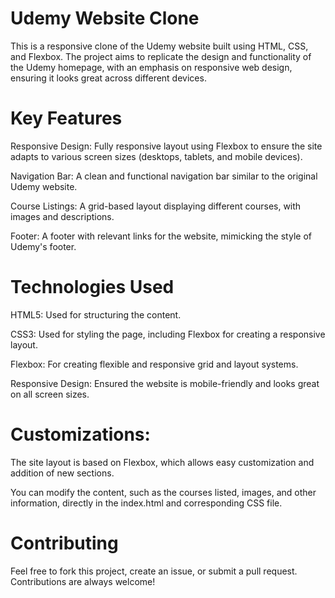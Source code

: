 # Udemy Website Clone
This is a responsive clone of the Udemy website built using HTML, CSS, and Flexbox. The project aims to replicate the design and functionality of the Udemy homepage, with an emphasis on responsive web design, ensuring it looks great across different devices.

# Key Features
Responsive Design: Fully responsive layout using Flexbox to ensure the site adapts to various screen sizes (desktops, tablets, and mobile devices).

Navigation Bar: A clean and functional navigation bar similar to the original Udemy website.

Course Listings: A grid-based layout displaying different courses, with images and descriptions.

Footer: A footer with relevant links for the website, mimicking the style of Udemy's footer.

# Technologies Used
HTML5: Used for structuring the content.

CSS3: Used for styling the page, including Flexbox for creating a responsive layout.

Flexbox: For creating flexible and responsive grid and layout systems.

Responsive Design: Ensured the website is mobile-friendly and looks great on all screen sizes.

# Customizations:

The site layout is based on Flexbox, which allows easy customization and addition of new sections.

You can modify the content, such as the courses listed, images, and other information, directly in the index.html and corresponding CSS file.

# Contributing
Feel free to fork this project, create an issue, or submit a pull request. Contributions are always welcome!
